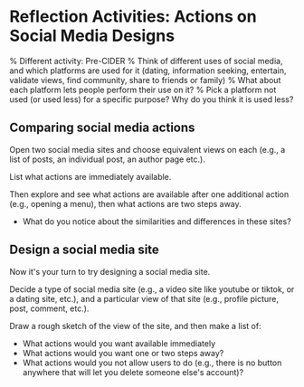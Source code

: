 # Reflection Activities: Actions on Social Media Designs

% Different activity: Pre-CIDER
% Think of different uses of social media, and which platforms are used for it (dating, information seeking, entertain, validate views, find community, share to friends or family)
% What about each platform lets people perform their use on it?
% Pick a platform not used (or used less) for a specific purpose? Why do you think it is used less?

## Comparing social media actions
Open two social media sites and choose equivalent views on each (e.g., a list of posts, an individual post, an author page etc.).

List what actions are immediately available.

Then explore and see what actions are available after one additional action (e.g., opening a menu), then what actions are two steps away.

- What do you notice about the similarities and differences in these sites?


## Design a social media site
Now it's your turn to try designing a social media site. 

Decide a type of social media site (e.g., a video site like youtube or tiktok, or a dating site, etc.), and a particular view of that site (e.g., profile picture, post, comment, etc.).

Draw a rough sketch of the view of the site, and then make a list of:
- What actions would you want available immediately
- What actions would you want one or two steps away?
- What actions would you not allow users to do (e.g., there is no button anywhere that will let you delete someone else's account)?